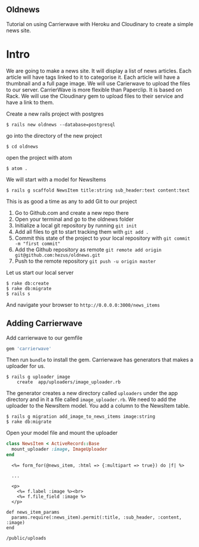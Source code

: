 Oldnews
-----------------

Tutorial on using Carrierwave with Heroku and Cloudinary to create a simple news site.

Intro
===============================

We are going to make a news site. It will display a list of news articles. Each article will have tags linked to it to categorise it.
Each article will have a thumbnail and a full page image. We will use Carierwave to upload the files to our server.
CarrierWave is more flexible than Paperclip. It is based on Rack.
We will use the Cloudinary gem to upload files to their service and have a link to them.

Create a new rails project with postgres

```
$ rails new oldnews --database=postgresql
```

go into the directory of the new project

```
$ cd oldnews
```

open the project with atom

```
$ atom .
```

We will start with a model for NewsItems

```
$ rails g scaffold NewsItem title:string sub_header:text content:text
```

This is as good a time as any to add Git to our project

1. Go to Github.com and create a new repo there
2. Open your terminal and go to the oldnews folder
3. Initialize a local git repository by running `git init`
4. Add all files to git to start tracking them with `git add .`
5. Commit this state of the project to your local repository with `git commit -m "first commit"`
6. Add the Github repository as remote `git remote add origin git@github.com:hezus/oldnews.git`
7. Push to the remote repository `git push -u origin master`

Let us start our local server
```
$ rake db:create
$ rake db:migrate
$ rails s
```

And navigate your browser to `http://0.0.0.0:3000/news_items`

Adding Carrierwave
---------------

Add carrierwave to our gemfile


```gemfile.rb
gem 'carrierwave'
```


Then run `bundle` to install the gem. Carrierwave has generators that makes a uploader for us.

```
$ rails g uploader image
	create  app/uploaders/image_uploader.rb
```

The generator creates a new directory called `uploaders` under the app directory and in it a file called `image_uploader.rb`.
We need to add the uploader to the NewsItem model. You add a column to the NewsItem table. 

```
$ rails g migration add_image_to_news_items image:string
$ rake db:migrate
```

Open your model file and mount the uploader

```ruby
class NewsItem < ActiveRecord::Base
  mount_uploader :image, ImageUploader
end
```

```
  <%= form_for(@news_item, :html => {:multipart => true}) do |f| %>
  
  ...
  
  <p>
    <%= f.label :image %><br>
    <%= f.file_field :image %>
  </p>
```

```
def news_item_params
  params.require(:news_item).permit(:title, :sub_header, :content, :image)
end
```

```.gitignore
/public/uploads
```
